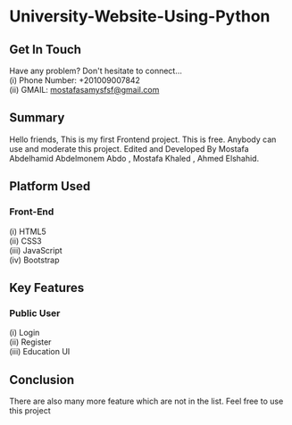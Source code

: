 # University-Website-Using-Python

## Get In Touch
Have any problem? Don't hesitate to connect... <br>
(i) Phone Number: +201009007842 <br>
(ii) GMAIL: mostafasamysfsf@gmail.com <br>

## Summary
Hello friends, This is my first Frontend project. This is free. Anybody can use and moderate this project.
Edited and Developed By Mostafa Abdelhamid Abdelmonem Abdo , Mostafa Khaled , Ahmed Elshahid.

## Platform Used
### Front-End
  (i) HTML5 <br>
  (ii) CSS3 <br>
  (iii) JavaScript <br>
  (iv) Bootstrap <br>

## Key Features
### Public User
(i) Login <br>
(ii) Register <br>
(iii) Education UI <br>

## Conclusion
There are also many more feature which are not in the list. Feel free to use this project